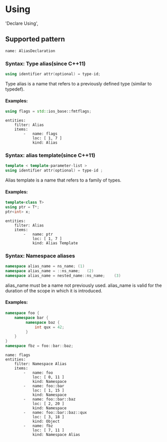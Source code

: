 # Using


'Declare Using', 

## Supported pattern
```
name: AliasDeclaration
```
### Syntax: Type alias(since C++11)
``` cpp
using identifier attr(optional) = type-id;
```
Type alias is a name that refers to a previously defined type (similar to typedef).

#### Examples: 

``` cpp
using flags = std::ios_base::fmtflags;
```

``` 
entities:
    filter: Alias
    items:
        -   name: flags
            loc: [ 1, 7 ]
            kind: Alias
```

### Syntax: alias template(since C++11)
``` cpp
template < template-parameter-list >
using identifier attr(optional) = type-id ;
```
Alias template is a name that refers to a family of types.
#### Examples: 

``` cpp
template<class T>
using ptr = T*; 
ptr<int> x;
```

``` 
entities:
    filter: Alias
    items:
        -   name: ptr
            loc: [ 1, 7 ]
            kind: Alias Template
```

### Syntax: Namespace aliases



``` cpp
namespace alias_name = ns_name;	(1)	
namespace alias_name = ::ns_name;	(2)	
namespace alias_name = nested_name::ns_name;	(3)
```

alias_name must be a name not previously used. alias_name is valid for the duration of the scope in which it is introduced.

#### Examples: 
``` cpp
namespace foo {
    namespace bar {
         namespace baz {
             int qux = 42;
         }
    }
}
namespace fbz = foo::bar::baz;
```

``` 
name: flags
entities:
    filter: Namespace Alias
    items:
        -   name: foo
            loc: [ 0, 11 ]
            kind: Namespace
        -   name: foo::bar
            loc: [ 1, 15 ]
            kind: Namespace
        -   name: foo::bar::baz
            loc: [ 2, 20 ]
            kind: Namespace
        -   name: foo::bar::baz::qux
            loc: [ 3, 18 ]
            kind: Object
        -   name: fbz
            loc: [ 7, 11 ]
            kind: Namespace Alias
```